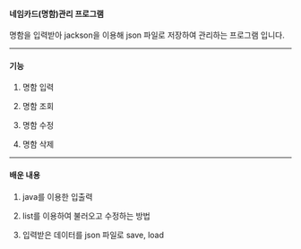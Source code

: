 



#### 네임카드(명함)관리 프로그램

명함을 입력받아 jackson을 이용해 json 파일로 저장하여 관리하는 프로그램 입니다.

---

#### 기능

1. 명함 입력

2. 명함 조회

3. 명함 수정

4. 명함 삭제

---

#### 배운 내용

1. java를 이용한 입출력

2. list를 이용하여 불러오고 수정하는 방법 

3. 입력받은 데이터를 json 파일로 save, load

